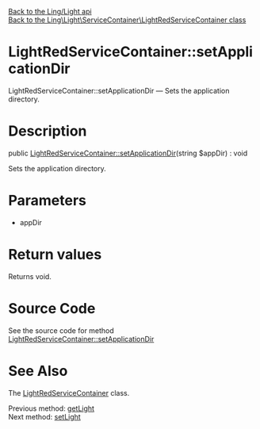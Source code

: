 [Back to the Ling/Light api](https://github.com/lingtalfi/Light/blob/master/doc/api/Ling/Light.md)<br>
[Back to the Ling\Light\ServiceContainer\LightRedServiceContainer class](https://github.com/lingtalfi/Light/blob/master/doc/api/Ling/Light/ServiceContainer/LightRedServiceContainer.md)


LightRedServiceContainer::setApplicationDir
================



LightRedServiceContainer::setApplicationDir — Sets the application directory.




Description
================


public [LightRedServiceContainer::setApplicationDir](https://github.com/lingtalfi/Light/blob/master/doc/api/Ling/Light/ServiceContainer/LightRedServiceContainer/setApplicationDir.md)(string $appDir) : void




Sets the application directory.




Parameters
================


- appDir

    


Return values
================

Returns void.








Source Code
===========
See the source code for method [LightRedServiceContainer::setApplicationDir](https://github.com/lingtalfi/Light/blob/master/ServiceContainer/LightRedServiceContainer.php#L66-L69)


See Also
================

The [LightRedServiceContainer](https://github.com/lingtalfi/Light/blob/master/doc/api/Ling/Light/ServiceContainer/LightRedServiceContainer.md) class.

Previous method: [getLight](https://github.com/lingtalfi/Light/blob/master/doc/api/Ling/Light/ServiceContainer/LightRedServiceContainer/getLight.md)<br>Next method: [setLight](https://github.com/lingtalfi/Light/blob/master/doc/api/Ling/Light/ServiceContainer/LightRedServiceContainer/setLight.md)<br>

